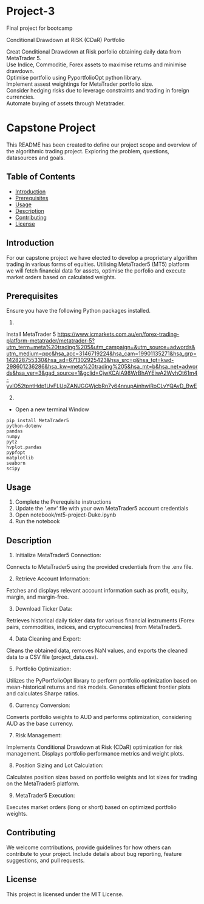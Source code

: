 # Project-3
Final project for bootcamp

Conditional Drawdown at RISK (CDaR) Portfolio  

Creat Conditional Drawdown at Risk porfolio obtaining daily data from MetaTrader 5.   
Use Indice, Commoditie, Forex assets to maximise returns and minimise drawdown.   
Optimise portfolio using PyportfolioOpt python library.  
Implement assest weightings for MetaTrader portfolio size.   
Consider hedging risks due to leverage constraints and trading in foreign currencies.   
Automate buying of assets through Metatrader.   

# Capstone Project 

This README has been created to define our project scope and overview of the algorithmic trading project. Exploring the problem, questions, datasources and goals.

## Table of Contents
- [Introduction](#introduction)
- [Prerequisites](#Prerequisites)
- [Usage](#Usage)
- [Description](#description)
- [Contributing](#contributing)
- [License](#license)

## Introduction

For our capstone project we have elected to develop a proprietary algorithm trading in various forms of equities. Utilising MetaTrader5 (MT5) platform we will fetch financial data for assets, optimise the porfolio and execute market orders based on calculated weights.

## Prerequisites

Ensure you have the following Python packages installed.

1.
Install MetaTrader 5 
https://www.icmarkets.com.au/en/forex-trading-platform-metatrader/metatrader-5?utm_term=meta%20trading%205&utm_campaign=&utm_source=adwords&utm_medium=ppc&hsa_acc=3146719224&hsa_cam=19901135271&hsa_grp=142828755330&hsa_ad=671302925423&hsa_src=g&hsa_tgt=kwd-298601236286&hsa_kw=meta%20trading%205&hsa_mt=b&hsa_net=adwords&hsa_ver=3&gad_source=1&gclid=CjwKCAiA98WrBhAYEiwA2WvhOt61m4-yvlO52tpntHdp1UvFLUqZANJGGWjcbRn7y64nnupAinhwiRoCLvYQAvD_BwE 


2.
* Open a new terminal Window

```shell
pip install MetaTrader5
python-dotenv
pandas
numpy
pytz
hvplot.pandas
pypfopt 
matplotlib
seaborn
scipy 
```


## Usage

1. Complete the Prerequisite instructions
2. Update the '.env' file with your own MetaTrader5 account credentials
3. Open notebook/mt5-project-Duke.ipynb
4. Run the notebook

## Description
1. Initialize MetaTrader5 Connection:

Connects to MetaTrader5 using the provided credentials from the .env file.

2. Retrieve Account Information:

Fetches and displays relevant account information such as profit, equity, margin, and margin-free.

3. Download Ticker Data:

Retrieves historical daily ticker data for various financial instruments (Forex pairs, commodities, indices, and cryptocurrencies) from MetaTrader5.

4. Data Cleaning and Export:

Cleans the obtained data, removes NaN values, and exports the cleaned data to a CSV file (project_data.csv).

5. Portfolio Optimization:

Utilizes the PyPortfolioOpt library to perform portfolio optimization based on mean-historical returns and risk models.
Generates efficient frontier plots and calculates Sharpe ratios.

6. Currency Conversion:

Converts portfolio weights to AUD and performs optimization, considering AUD as the base currency.

7. Risk Management:

Implements Conditional Drawdown at Risk (CDaR) optimization for risk management.
Displays portfolio performance metrics and weight plots.

8. Position Sizing and Lot Calculation:

Calculates position sizes based on portfolio weights and lot sizes for trading on the MetaTrader5 platform.

9. MetaTrader5 Execution:

Executes market orders (long or short) based on optimized portfolio weights.

## Contributing
We welcome contributions, provide guidelines for how others can contribute to your project. Include details about bug reporting, feature suggestions, and pull requests.

## License
This project is licensed under the MIT License.


